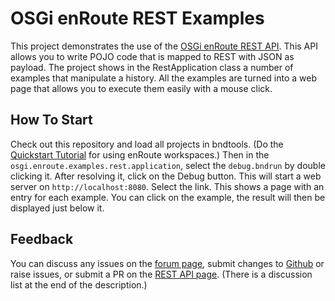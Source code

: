 # OSGi enRoute REST Examples 

This project demonstrates the use of the [OSGi enRoute REST API][1]. This API allows you to write POJO code that is mapped to REST with JSON as payload. The project shows in the RestApplication class a number of examples that manipulate a history. All the examples are turned into a web page that allows you to execute them easily with a mouse click.

## How To Start

Check out this repository and load all projects in bndtools. (Do the [Quickstart Tutorial][2] for using enRoute workspaces.) Then in the `osgi.enroute.examples.rest.application`, select the `debug.bndrun` by double clicking it. After resolving it, click on the Debug button. This will start a web server on `http://localhost:8080`. Select the link. This shows a page with an entry for each example. You can click on the example, the result will then be displayed just below it.

## Feedback

You can discuss any issues on the [forum page][3], submit changes to [Github][4] or raise issues, or submit a PR on the [REST API page][5]. (There is a discussion list at the end of the description.)

[1]: http://enroute.osgi.org/services/osgi.enroute.rest.api.html
[2]: http://enroute.osgi.org/book/200-quick-start.html
[3]: http://enroute.osgi.org/forum.html
[4]: https://github.com/osgi/osgi.enroute.examples
[5]: http://enroute.osgi.org/services/osgi.enroute.rest.api.html
